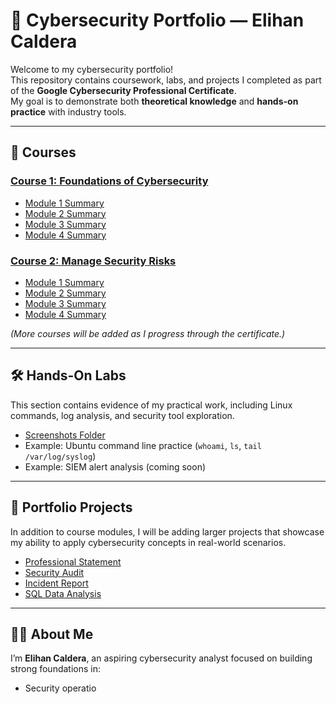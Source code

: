 # 🔐 Cybersecurity Portfolio — Elihan Caldera

Welcome to my cybersecurity portfolio!  
This repository contains coursework, labs, and projects I completed as part of the **Google Cybersecurity Professional Certificate**.  
My goal is to demonstrate both **theoretical knowledge** and **hands-on practice** with industry tools.

---

## 📘 Courses

### [Course 1: Foundations of Cybersecurity](./course1-foundations)
- [Module 1 Summary](./module1-summary.md)
- [Module 2 Summary](module1-summary.md)
- [Module 3 Summary](module3-summary.md)
- [Module 4 Summary](module4-summary.md)

### [Course 2: Manage Security Risks](./course2-manage-risks)
- [Module 1 Summary](./course2-manage-risks/module1-summary.md)
- [Module 2 Summary](./course2-manage-risks/module2-summary.md)
- [Module 3 Summary](./course2-manage-risks/module3-summary.md)
- [Module 4 Summary](./course2-manage-risks/module4-summary.md)

*(More courses will be added as I progress through the certificate.)*

---

## 🛠️ Hands-On Labs
This section contains evidence of my practical work, including Linux commands, log analysis, and security tool exploration.

- [Screenshots Folder](./screenshots)  
- Example: Ubuntu command line practice (`whoami`, `ls`, `tail /var/log/syslog`)  
- Example: SIEM alert analysis (coming soon)

---

## 📂 Portfolio Projects
In addition to course modules, I will be adding larger projects that showcase my ability to apply cybersecurity concepts in real-world scenarios.

- [Professional Statement](./portfolio-projects/professional-statement.md)  
- [Security Audit](./portfolio-projects/security-audit.md)  
- [Incident Report](./portfolio-projects/incident-report.md)  
- [SQL Data Analysis](./portfolio-projects/sql-analysis.md)

---

## 👨‍💻 About Me
I’m **Elihan Caldera**, an aspiring cybersecurity analyst focused on building strong foundations in:  
- Security operatio

